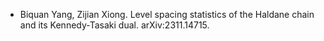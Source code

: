 - Biquan Yang, Zijian Xiong. Level spacing statistics of the Haldane chain and its Kennedy-Tasaki dual. arXiv:2311.14715. 